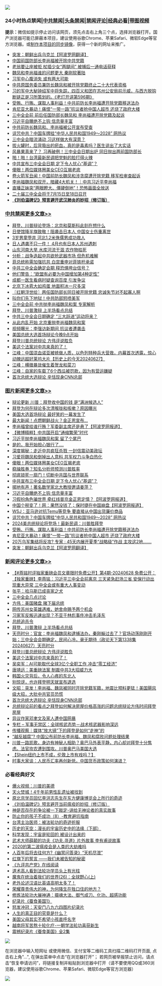 ![](https://raw.githubusercontent.com/jsvpn/jsproxy/dev/64photo/fqnews-qr.jpg)

<div id="tt">
<h3>24小时热点禁闻|<a href="#%E4%B8%AD%E5%85%B1%E7%A6%81%E9%97%BB%E6%9B%B4%E5%A4%9A%E6%96%87%E7%AB%A0">中共禁闻</a>|<a href="#%E5%9B%BE%E7%89%87%E6%96%B0%E9%97%BB%E6%9B%B4%E5%A4%9A%E6%96%87%E7%AB%A0">头条禁闻</a>|<a href="#%E6%96%B0%E9%97%BB%E8%AF%84%E8%AE%BA%E6%9B%B4%E5%A4%9A%E6%96%87%E7%AB%A0">禁闻评论|<a href="#%E5%BF%85%E7%9C%8B%E7%BB%8F%E5%85%B8%E5%A5%BD%E6%96%87">经典必看</a>|<a href="https://2654106.xyz/3" target="_blank">带图视频</a></h3>
<div><b>提示：</b>微信如提示停止访问该网页，须先点击右上角三个点，选择浏览器打开。国产浏览器可能已屏蔽本项目，建议使用谷歌Chrome、苹果Safari、微软Edge等官方浏览器。或<a href="%E5%88%B6%E4%BD%9Cgit%E7%A6%81%E9%97%BB%E9%95%9C%E5%83%8F.md">制作本项目的同步镜像</a>，获得一个新的网址来推广。</div>
<ul>

<li><a href="/topimagenews/20240627/2055296.md">突发：朝鲜出兵乌克兰【阿波罗网翻译】</a></li>
<li><a href="/headline/20240627/2055365.md">中国前国防部长李尚福被开除中共党籍</a></li>
<li><a href="/cbnews/20240627/2055379.md">老翁要让座被拒 杖插少女“两腿间” 被捕后一通电话获释</a></li>
<li><a href="/ccpdope/20240628/2055518.md">魏凤和李尚福谁的问题更大 秦刚软著陆</a></li>
<li><a href="/baitai/20240627/2055409.md">习军中心腹消失 或有两大可能</a></li>
<li><a href="/headline/20240627/2055366.md">中共原国务委员兼防长魏凤和被开除党籍终止二十大代表资格</a></li>
<li><a href="/sohnews/20240627/2055356.md">习的军中大秘钟绍军中将失踪，四百义和团在苏州公安局前示威，与西方脱钩断链正是习所策划的。《老灯开讲第596期》</a></li>
<li><a href="/topimagenews/20240627/2055376.md">受贿、行贿、谋取人事利益！中共前防长李尚福遭开除党籍移送法办</a></li>
<li><a href="/topimagenews/20240627/2055314.md">肯尼亚大暴动！痛恨“一带一路”抗议者抢中国人超市 还烧了政府大楼</a></li>
<li><a href="/ssgc/20240627/2055370.md">三中全会前 前后任国防部长魏凤和 李尚福遭开除党籍及起诉</a></li>
<li><a href="/topimagenews/20240628/2055556.md">习近平自曝绝不上钩 信息量丰富</a></li>
<li><a href="/cbnews/20240627/2055410.md">中共前防长魏凤和、李尚福被公开宣布受查</a></li>
<li><a href="/topimagenews/20240627/2055441.md">诅咒中共？中国车牌挂“中华人民共和国1949～2028” 网热议</a></li>
<li><a href="/baitai/20240628/2055563.md">三中全会暗流涌动 习这样做大有深意？</a></li>
<li><a href="/health/20240627/2055316.md">拔火罐时，后背吸出的瘀血，真的是毒素吗？医生说出了大实话</a></li>
<li><a href="/baitai/20240628/2055523.md">风暴果真来了？ 习再破例！三中全会日期出炉 同日抛出两前国防部长</a></li>
<li><a href="/ccpdope/20240627/2055302.md">啪！啪！台湾最新民调把党魁的脸打得火辣</a></li>
<li><a href="/topimagenews/20240628/2055576.md">中共宣布三中全会日期 定下令人忧心“基调”？</a></li>
<li><a href="/topimagenews/20240628/2055595.md">傻眼！两位媒体圈美女CEO互揭老底</a></li>
<li><a href="/cnnews/20240627/2055383.md">卷火箭军丑闻！中国前防长魏凤和涉贪腐遭开除党籍 移军检审查起诉</a></li>
<li><a href="/sohnews/20240628/2055514.md">李尚福魏凤和双开，暗藏4大机关！｜中共习近平李尚福</a></li>
<li><a href="/cbnews/20240627/2055443.md">直播正妹突“两眼瞪大、僵硬倒地”！恐怖画面全放送</a></li>
<li><a href="/ssgc/20240627/2055298.md">二十届三中全会将于7月15日至18日召开</a></li>
<li><b><a href="/comments/20200207/1272816.md" target="_blank">《刘伯温碑记》预言避开武汉肺炎的妙招（修订版）</a></b></li>
</ul>
</div>

<div class="catlist">
<h3><a href="/cbnews/" target="_blank">中共禁闻</a><span><a href="/cbnews/" target="_blank" rel="nofollow">更多文章>></a></span></h3>
<ul>
<li><a href="/cbnews/20240628/2055717.md" target="_blank">拜登、川普辩论登场：北京和莫斯科此刻在想什么</a></li>
<li><a href="/cbnews/20240628/2055716.md" target="_blank">日使馆降半旗致敬！阻袭击日本人 中国女士伤重离世</a></li>
<li><a href="/cbnews/20240628/2055715.md" target="_blank">3岁男童堕井 河北1.2米侏儒男成功救人</a></li>
<li><a href="/cbnews/20240628/2055714.md" target="_blank">日人遇袭不只一件！ 4月也有日本人苏州遇刺</a></li>
<li><a href="/cbnews/20240628/2055694.md" target="_blank">山东河南大旱 水库河流干涸 农作物枯死</a></li>
<li><a href="/cbnews/20240628/2055680.md" target="_blank">分析：战争迭起中共欲抢武器市场 但危机难解</a></li>
<li><a href="/cbnews/20240628/2055679.md" target="_blank">菲总统称需加强抗共 白宫重申对菲铁杆承诺</a></li>
<li><a href="/cbnews/20240628/2055678.md" target="_blank">中共三中全会确定会期 释恐惧垮台信号？</a></li>
<li><a href="/cbnews/20240628/2055677.md" target="_blank">他们警告：“欧盟有必要为中国增加第4种定性”</a></li>
<li><a href="/cbnews/20240628/2055676.md" target="_blank">成都一医生看病时疑查询百度 引发争议</a></li>
<li><a href="/cbnews/20240628/2055675.md" target="_blank">北京下冰雹大如鸡蛋 地面积冰一尺多深</a></li>
<li><a href="/cbnews/20240628/2055670.md" target="_blank">〖红朝浮世绘〗两任国防部长同日被开除党籍 忠诚失节对不起寡人啊</a></li>
<li><a href="/cbnews/20240628/2055657.md" target="_blank">叫你们先下地狱！中共防部怒喷美军</a></li>
<li><a href="/cbnews/20240628/2055656.md" target="_blank">三中全会前 中共抛李尚福魏凤和案 专家解析</a></li>
<li><a href="/comments/20240628/2055649.md" target="_blank">拜登、川普激辩 上半场看点总结</a></li>
<li><a href="/cbnews/20240628/2055635.md" target="_blank">中共三中全会日期确定 “三大跃进”运动将来？</a></li>
<li><a href="/cbnews/20240628/2055633.md" target="_blank">从此内乱开始 北京重抛李尚福魏凤和案</a></li>
<li><a href="/cbnews/20240628/2055632.md" target="_blank">视频曝光：李强访新期间 抗议者遭袭击</a></li>
<li><a href="/cbnews/20240628/2055625.md" target="_blank">美国总统大选首场辩论今晚9点开始</a></li>
<li><a href="/comments/20240628/2055621.md" target="_blank">拜登川普总统辩论 方伟评说胜负</a></li>
<li><a href="/comments/20240628/2055620.md" target="_blank">美这个法案对中共来真的了！</a></li>
<li><a href="/cbnews/20240628/2055606.md" target="_blank">江峰：中国混血诺亚被掳做人质，以色列特种兵大营救，内幕首次透露，惊心动魄远超好莱坞大片【历史上的今天20240627】</a></li>
<li><a href="/cbnews/20240628/2055574.md" target="_blank">江峰：横徵暴敛催生着贺龙和菜刀</a></li>
<li><a href="/cbnews/20240628/2055572.md" target="_blank">江峰：自家的车载了6个西瓜被罚款，因为有营运嫌疑</a></li>
<li><a href="/comments/20240628/2055559.md" target="_blank">首次总统大选辩论 辛恬现身CNN总部</a></li>

</ul>
</div>
<div class="catlist">
<h3><a href="/topimagenews/" target="_blank">图片新闻</a><span><a href="/topimagenews/" target="_blank" rel="nofollow">更多文章>></a></span></h3>
<ul>
<li><a href="/topimagenews/20240628/2055713.md" target="_blank">辩论更新 川普：拜登收中国的钱 是“满洲候选人”</a></li>
<li><a href="/topimagenews/20240628/2055712.md" target="_blank">拜登为何在辩论多次清喉咙和咳嗽？原因曝光</a></li>
<li><a href="/topimagenews/20240628/2055711.md" target="_blank">美国大选首场辩论 最好笑的一幕发生了</a></li>
<li><a href="/topimagenews/20240628/2055693.md" target="_blank">最大新闻！点燃朝鲜战火？金正恩宣布…</a></li>
<li><a href="/topimagenews/20240628/2055692.md" target="_blank">李尚福曾给谁行贿？军委副主席还是悬了【阿波罗网报道】</a></li>
<li><a href="/topimagenews/20240628/2055674.md" target="_blank">【微博精粹】中共国开启“通缩繁荣”时代</a></li>
<li><a href="/topimagenews/20240628/2055673.md" target="_blank">习近平抛李尚福魏凤和案 留了个尾巴</a></li>
<li><a href="/topimagenews/20240628/2055655.md" target="_blank">是的，我开始担心银行了….</a></li>
<li><a href="/topimagenews/20240628/2055613.md" target="_blank">深度揭秘：走近中共疯狂杀戮 一封信震动美政坛</a></li>
<li><a href="/topimagenews/20240628/2055612.md" target="_blank">习爱将魏凤和倒掉出人意料 共军权力斗争白热化</a></li>
<li><a href="/topimagenews/20240628/2055595.md" target="_blank">傻眼！两位媒体圈美女CEO互揭老底</a></li>
<li><a href="/topimagenews/20240628/2055578.md" target="_blank">稳操胜券？知名分析师预测川普胜率</a></li>
<li><a href="/topimagenews/20240628/2055577.md" target="_blank">彻底锁死一扇门！切断中共国与世界联系</a></li>
<li><a href="/topimagenews/20240628/2055576.md" target="_blank">中共宣布三中全会日期 定下令人忧心“基调”？</a></li>
<li><a href="/topimagenews/20240628/2055575.md" target="_blank">掷地有声！著名数学家北大教授邀请姜萍？</a></li>
<li><a href="/topimagenews/20240628/2055556.md" target="_blank">习近平自曝绝不上钩 信息量丰富</a></li>
<li><a href="/topimagenews/20240628/2055548.md" target="_blank">习假扮角色骗世界 牵红线普京金正恩定情？【阿波罗网报道】</a></li>
<li><a href="/topimagenews/20240628/2055547.md" target="_blank">中国个税变了！网：果然没钱了；保时捷在中国崩盘【阿波罗网报道】</a></li>
<li><a href="/topimagenews/20240627/2055457.md" target="_blank">WSJ：亚马逊对抗Temu等竞争 要直接从中国出货廉价商品</a></li>
<li><a href="/topimagenews/20240627/2055441.md" target="_blank">诅咒中共？中国车牌挂“中华人民共和国1949～2028” 网热议</a></li>
<li><a href="/topimagenews/20240627/2055416.md" target="_blank">2024美总统辩论将登场！最新民调：川普胜拜登</a></li>
<li><a href="/topimagenews/20240627/2055376.md" target="_blank">受贿、行贿、谋取人事利益！中共前防长李尚福遭开除党籍移送法办</a></li>
<li><a href="/topimagenews/20240627/2055314.md" target="_blank">肯尼亚大暴动！痛恨“一带一路”抗议者抢中国人超市 还烧了政府大楼</a></li>
<li><a href="/topimagenews/20240627/2055313.md" target="_blank">20万乌军集结将反攻? 专家 : 45天内展开夏季“战略级”作战 主攻这2地&#8230;&#8230;.</a></li>
<li><a href="/topimagenews/20240627/2055296.md" target="_blank">突发：朝鲜出兵乌克兰【阿波罗网翻译】</a></li>

</ul>
</div>
<div class="catlist">
<h3><a href="/comments/" target="_blank">新闻评论</a><span><a href="/comments/" target="_blank" rel="nofollow">更多文章>></a></span></h3>
<ul>
<li><a href="/comments/20240628/2055710.md" target="_blank">【#燕铭时评独家重磅会员文章限时免费公开】第4期-20240628 免费公开：【独家重磅】李燕铭：习近平三中全会前离京 三天紧急赶场三省 安保行动出现重大异常 三中全会或有重大人事变动</a></li>
<li><a href="/comments/20240628/2055684.md" target="_blank">张平：哈马斯已成丧家之犬</a></li>
<li><a href="/comments/20240628/2055683.md" target="_blank">三中全会几点讨论</a></li>
<li><a href="/comments/20240628/2055682.md" target="_blank">方伟：美国赌盘 赌下届总统</a></li>
<li><a href="/comments/20240628/2055681.md" target="_blank">网传苏州女英雄遇难，她舍命赐予两个机会</a></li>
<li><a href="/comments/20240628/2055660.md" target="_blank">习家军反叛迅速出现？不亚于林彪事件冲击毛泽东</a></li>
<li><a href="/comments/20240628/2055659.md" target="_blank">总统追杀令</a></li>
<li><a href="/comments/20240628/2055649.md" target="_blank">拜登、川普激辩 上半场看点总结</a></li>
<li><a href="/comments/20240628/2055629.md" target="_blank">天亮时分：官宣：李尚福魏凤和逮捕法办，秦刚躲过去了？官场动荡刚刚开始；三中全会会期确定，民间心冷，毫无期待（政论天下第1338集 20240627）天亮时分</a></li>
<li><a href="/comments/20240628/2055621.md" target="_blank">拜登川普总统辩论 方伟评说胜负</a></li>
<li><a href="/comments/20240628/2055620.md" target="_blank">美这个法案对中共来真的了！</a></li>
<li><a href="/comments/20240628/2055617.md" target="_blank">吴奕军：AI可能取代全球3亿个全职工作 冲击“零工经济”</a></li>
<li><a href="/comments/20240628/2055616.md" target="_blank">唐靖远：美重磅法案 制裁中共3大招威力大</a></li>
<li><a href="/comments/20240628/2055615.md" target="_blank">韩国火灾背后，令人心疼的东北人</a></li>
<li><a href="/comments/20240628/2055614.md" target="_blank">别惊讶，也许拜登明天就宣布退选</a></li>
<li><a href="/comments/20240628/2055591.md" target="_blank">文昭：突发！李尚福、魏凤被同时开除党籍军籍，地震比预料更猛！美国飓风级大招，大批中共官员恐慌</a></li>
<li><a href="/comments/20240628/2055559.md" target="_blank">首次总统大选辩论 辛恬现身CNN总部</a></li>
<li><a href="/comments/20240628/2055544.md" target="_blank">总统辩论前的看点之拜登如何解决房屋价格高涨的问题总统辩论方伟时间拜登房屋</a></li>
<li><a href="/comments/20240628/2055535.md" target="_blank">异议作家邓聿文及家人遭中国网暴</a></li>
<li><a href="/comments/20240628/2055534.md" target="_blank">专栏 &#8211; 军事无禁区：全球核武态势－战术核武器影响深远</a></li>
<li><a href="/comments/20240628/2055532.md" target="_blank">传播观察｜媒体“放大镜”下的拜登是如何“走神”的</a></li>
<li><a href="/comments/20240628/2055530.md" target="_blank">&#8220;越反越腐&#8221;? 中国公布前防长李尚福、魏凤和腐败问题处理结果</a></li>
<li><a href="/comments/20240628/2055527.md" target="_blank">川普一路凯歌，身边有神秘人相助？奥巴马外表平静，内心却对拜登十分焦虑。法官坎农遭到围攻。川普奥巴马美国大选</a></li>
<li><a href="/comments/20240628/2055520.md" target="_blank">【Shein纽约上市不成，伦敦上市有戏吗？】</a></li>
<li><a href="/comments/20240628/2055476.md" target="_blank">时事大家谈：人民币汇率再创新低，中国货币政策如何演进？</a></li>

</ul>
</div>

<div class="catlist">
<h3>必看经典好文</h3>
<ul>
<li><a href="/comments/20240416/2025464.md" target="_blank">爆火视频：川普的美德</a></li>
<li><a href="/ccpdope/20181219/1049286.md" target="_blank">天火焚城！4千年前男性乱遗址被找到</a></li>
<li><a href="/topimagenews/20240511/2035423.md" target="_blank">原北京学员回忆李洪志先生在东方健康博览会上所行的奇迹</a></li>
<li><a href="/comments/20200207/1272816.md" target="_blank">《刘伯温碑记》预言避开当前瘟疫的妙招（修订版）</a></li>
<li><a href="/tculture/20120629/35483.md" target="_blank">神是否存在的争论被一下敲定-讲给无神论者的真实故事</a></li>
<li><a href="/comments/20230923/1937654.md" target="_blank">防止你的孩子不成功（8）-教育避坑指南</a></li>
<li><a href="/comments/20200801/1373219.md" target="_blank">台湾主治医师：被法轮功的奇迹折服</a></li>
<li><a href="/tculture/20121025/73066.md" target="_blank">历史的天空：漫长的宇宙历史中的法缘（下部）</a></li>
<li><a href="/comments/20230228/1854345.md" target="_blank">科学发现：宇宙是轮回的 被设计出来的</a></li>
<li><a href="/topimagenews/20181117/1032655.md" target="_blank">武术大师薛颠的功夫《功夫.寻道》片外故事 李有甫说故事</a></li>
<li><a href="/comments/20200712/1359432.md" target="_blank">2020的第二波瘟疫会是人类的大劫难吗</a></li>
<li><a href="/comments/20210228/1495257.md" target="_blank">人百年后将去往何方?《幽冥问答录》“天机尽泄”</a></li>
<li><a href="/comments/20221219/1825441.md" target="_blank">红旗下的誓言 ——我们未被告知的秘密</a></li>
<li><a href="/bookonline/20131116/201057.md" target="_blank">《九评共产党》在线阅读</a></li>
<li><a href="/comments/20200227/1284657.md" target="_blank">道术高人看到法轮功学员头上有光柱</a></li>
<li><a href="/comments/20181210/1044798.md" target="_blank">魔鬼在统治着我们的世界(26)：全球野心(上)</a></li>
<li><a href="/cbnews/20230826/1925513.md" target="_blank">老外论述汉语比英语高明太多了！</a></li>
<li><a href="/comments/20200618/1346830.md" target="_blank">荣耀尊贵伟大的神，为何降生在牲口住的地方？</a></li>
<li><a href="/comments/20191203/1234383.md" target="_blank">修炼法轮功大展神通：摄魂大法、御气成刀、化功、超感功能</a></li>
<li><a href="/taiwannews/20210119/1470524.md" target="_blank">纪录片《蚕食美国1》</a></li>
<li><a href="/comments/20200604/783200.md" target="_blank">怒发冲冠：天安门八九六四图片纪录片</a></li>
<li><a href="/comments/20220717/1759493.md" target="_blank">人生的真正目的究竟是什么？</a></li>
<li><a href="/comments/20240123/1991594.md" target="_blank">美国父母其实不希望小孩直呼名字</a></li>
<li><a href="/comments/20200123/1263458.md" target="_blank">越南将军苦熬十轮化疗-一朝学法轮功喜获新生</a></li>
<li><a href="/ccpdope/20210120/1471113.md" target="_blank">震撼纪录片《蚕食美国》全2集</a></li>

</ul>
</div>

![](https://raw.githubusercontent.com/jsvpn/jsproxy/dev/64photo/fqnews-qr.jpg)

在浏览器中输入短网址 或使用微信、支付宝等二维码工具扫描二维码打开页面, 点击右上角"...", 在弹出菜单中点击“在浏览器打开”； 若网页被举报禁止访问，请点击“恢复申请访问”，将链接复制并粘贴到浏览器中打开（请不要使用QQ或360浏览器，建议使用谷歌Chrome、苹果Safari、微软Edge等官方浏览器）

![](https://raw.githubusercontent.com/jsvpn/jsproxy/dev/64photo/wx.jpg)